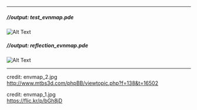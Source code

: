 
***

##### //output: test_evnmap.pde  

![Alt Text](https://68.media.tumblr.com/687befef294bf10bc456b42a151c4b33/tumblr_oqe0xdGFMy1tvt5h8o1_540.gif)

##### //output: reflection_evnmap.pde  
![Alt Text](https://68.media.tumblr.com/12856c410d591ac370a9ea3f9d8aae72/tumblr_oqfky81Rlc1tvt5h8o1_540.gif)

***
credit: envmap_2.jpg  
http://www.mtbs3d.com/phpBB/viewtopic.php?f=138&t=16502

credit: envmap_1.jpg  
https://flic.kr/p/bGh8jD

